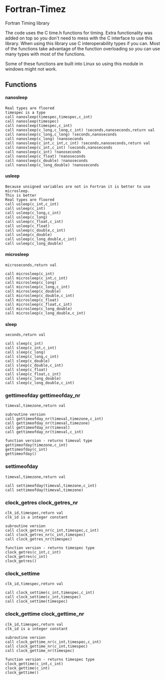 # Fortran-Timez
Fortran Timing library

The code uses the C time.h functions for timing. Extra functionality was added on top so you don't need to mess with the C interface to use this library. When using this library use C interoperability types if you can. Most of the functions take advantage of the function overloading so you can use many types with most of the functions. 

Some of these functions are built into Linux so using this module in windows might not work.

## Functions

#### nanosleep
```
Real types are floored
timespec is a type
call nanosleep(timespec,timespec,c_int)
call nanosleep(timespec)
call nanosleep(timespec,c_int)
call nanosleep(c_long,c_long,c_int) !seconds,nanoseconds,return val
call nanosleep(c_long,c_long) !seconds,nanoseconds
call nanosleep(c_long) !nanoseconds
call nanosleep(c_int,c_int,c_int) !seconds,nanoseconds,return val
call nanosleep(c_int,c_int) !seconds,nanoseconds
call nanosleep(c_int) !nanoseconds
call nanosleep(c_float) !nanoseconds
call nanosleep(c_double) !nanoseconds
call nanosleep(c_long_double) !nanoseconds
```
#### usleep
```
Because unsigned variables are not in Fortran it is better to use microsleep.
This is better 
Real types are floored
call usleep(c_int,c_int)
call usleep(c_int)
call usleep(c_long,c_int)
call usleep(c_long)
call usleep(c_float,c_int)
call usleep(c_float)
call usleep(c_double,c_int)
call usleep(c_double)
call usleep(c_long_double,c_int)
call usleep(c_long_double)
```
#### microsleep
```
microseconds,return val

call microsleep(c_int) 
call microsleep(c_int,c_int)
call microsleep(c_long)
call microsleep(c_long,c_int)
call microsleep(c_double)
call microsleep(c_double,c_int)
call microsleep(c_float)
call microsleep(c_float,c_int)
call microsleep(c_long_double)
call microsleep(c_long_double,c_int)
```
#### sleep
```
seconds,return val

call sleep(c_int) 
call sleep(c_int,c_int)
call sleep(c_long) 
call sleep(c_long,c_int)
call sleep(c_double)
call sleep(c_double,c_int)
call sleep(c_float)
call sleep(c_float,c_int)
call sleep(c_long_double)
call sleep(c_long_double,c_int)
```
### gettimeofday gettimeofday_nr
```
timeval,timezone,return val

subroutine version
call gettimeofday_nr(timeval,timezone,c_int)
call gettimeofday_nr(timeval,timezone)
call gettimeofday_nr(timeval)
call gettimeofday_nr(timeval,c_int)

function version - returns timeval type
gettimeofday(timezone,c_int)
gettimeofday(c_int)
gettimeofday()
```
### settimeofday
```
timeval,timezone,return val

call settimeofday(timeval,timezone,c_int)
call settimeofday(timeval,timezone)
```
### clock_getres clock_getres_nr
```
clk_id,timespec,return val
clk_id is a integer constant

subroutine version
call clock_getres_nr(c_int,timespec,c_int)
call clock_getres_nr(c_int,timespec)
call clock_getres_nr(timespec)

function version - returns timespec type
clock_getres(c_int,c_int)
clock_getres(c_int)
clock_getres()
```
### clock_settime
```
clk_id,timespec,return val

call clock_settime(c_int,timespec,c_int)
call clock_settime(c_int,timespec)
call clock_settime(timespec)
```
### clock_gettime clock_gettime_nr
```
clk_id,timespec,return val
clk_id is a integer constant

subroutine version
call clock_gettime_nr(c_int,timespec,c_int)
call clock_gettime_nr(c_int,timespec)
call clock_gettime_nr(timespec)

function version - returns timespec type
clock_gettime(c_int,c_int)
clock_gettime(c_int)
clock_gettime()
```

